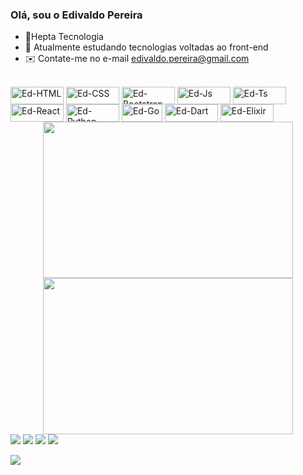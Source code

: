 ### Olá, sou o Edivaldo Pereira


- 🔭Hepta Tecnologia 
- 🌱 Atualmente estudando tecnologias voltadas ao front-end
- ✉️ Contate-me no e-mail edivaldo.pereira@gmail.com

 <div style="display: inline_block"><br>
   <img align="center" alt="Ed-HTML" height="28" width="85" src="https://img.shields.io/badge/HTML5-E34F26?style=for-the-badge&logo=html5&logoColor=white">
  <img align="center" alt="Ed-CSS" height="28" width="85" src="https://img.shields.io/badge/CSS3-1572B6?style=for-the-badge&logo=css3&logoColor=white">
  <img align="center" alt="Ed-Bootstrap" height="28" width="85" src="https://img.shields.io/badge/Bootstrap-563D7C?style=for-the-badge&logo=bootstrap&logoColor=white">
  <img align="center" alt="Ed-Js" height="28" width="85" src="https://img.shields.io/badge/JavaScript-F7DF1E?style=for-the-badge&logo=javascript&logoColor=black">
  <img align="center" alt="Ed-Ts" height="28" width="85" src="https://img.shields.io/badge/TypeScript-007ACC?style=for-the-badge&logo=typescript&logoColor=white">
  <img align="center" alt="Ed-React" height="28" width="85" src="https://img.shields.io/badge/React-20232A?style=for-the-badge&logo=react&logoColor=61DAFB">
  <img align="center" alt="Ed-Python" height="28" width="85" src="https://img.shields.io/badge/Python-14354C?style=for-the-badge&logo=python&logoColor=white">
  <img align="center" alt="Ed-Go" height="28" width="65" src="https://img.shields.io/badge/Go-00ADD8?style=for-the-badge&logo=go&logoColor=white">
  <img align="center" alt="Ed-Dart" height="28" width="85" src="https://img.shields.io/badge/Dart-0175C2?style=for-the-badge&logo=dart&logoColor=whitee">
  <img align="center" alt="Ed-Elixir" height="28" width="85" src="https://img.shields.io/badge/Elixir-4B275F?style=for-the-badge&logo=elixir&logoColor=white">
</div>
<div align="center">
  <a href="https://github.com/edivaldopereira">
  <img height="250px" width="400px" src="https://github-readme-stats.vercel.app/api?username=edivaldopereira&show_icons=true&theme=dark&include_all_commits=true&count_private=true"/>
  <img height="250px" width="400px" src="https://github-readme-stats.vercel.app/api/top-langs/?username=edivaldopereira&layout=compact&langs_count=7&theme=blue-green"/>
</div>
 
  <div>
     <a href = "mailto:edivaldo.pereira@gmail.com"><img src="https://img.shields.io/badge/Gmail-D14836?style=for-the-badge&logo=gmail&logoColor=white" target="_blank"></a>
  <a href="https://www.linkedin.com/in/epereira1974/" target="_blank"><img src="https://img.shields.io/badge/-LinkedIn-%230077B5?style=for-the-badge&logo=linkedin&logoColor=white" target="_blank"></a> 
     <a href="https://twitter.com/ep0603" target="_blank"><img src="https://img.shields.io/badge/Twitter-1DA1F2?style=for-the-badge&logo=twitter&logoColor=white" target="_blank"></a> 
     <a href="https://wa.me/61999592323" target="_blank"><img src="https://img.shields.io/badge/WhatsApp-25D366?style=for-the-badge&logo=whatsapp&logoColor=white" target="_blank"></a> 
    </div>

  <a href="https://wa.me/61999592323" target="_blank"><img src="https://github.com/edivaldopereira/edivaldopereira/blob/output/github-contribution-grid-snake.svg"></a>
